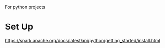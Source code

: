 For python projects

# Set Up

https://spark.apache.org/docs/latest/api/python/getting_started/install.html
